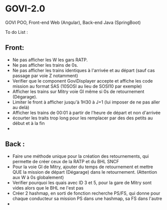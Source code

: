 # GOVI-2.0
 GOVI POO, Front-end Web (Angular), Back-end Java (SpringBoot)

To do List :

Front:
-
- Ne pas afficher les W les gars RATP.  
- Ne pas afficher les trains de 0s.  
- Ne pas afficher les trains identiques à l'arrivée et au départ (sauf cas passage par voie Z notamment) 
- Verifier que le component GoviDisplayer accepte et affiche les code mission au format SAS (10SOSI au lieu de SOSI10 par exemple) 
- Afficher les trains sur Mitry voie GI même si 0s de retournement (Dégarage).
- Limiter le front à afficher jusqu'à 1H30 à J+1 (lui imposer de ne pas aller au delà)
- Afficher les trains de 00:01 à partir de l'heure de départ et non d'arrivée
- écourter les traits trop long pour les remplacer par des des petits au début et à la fin
- 

Back :
-
- Faire une méthode unique pour la création des retournements, qui permette de créer ceux de la RATP et du BHL SNCF  
- Pour la voie GI de Mitry, ajouter du temps de retournement et mettre QUE la mission de départ (Dégarage) dans le retournement. (Attention aux W à 0s globalement)
- Verifier pourquoi les quais avec ID 3 et 5, pour la gare de Mitry sont vides alors que le BHL ne l'est pas
- Créer 2 hashmap, en sorti de fonction recherche PS/FS, qui donne pour chaque conducteur sa mission PS dans une hashmap, sa FS dans l'autre
- 